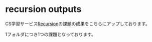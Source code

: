# recursion outputs
CS学習サービス[Recursion](https://recursionist.io/)の課題の成果をこちらにアップしております。

1フォルダにつき1つの課題となっております。
